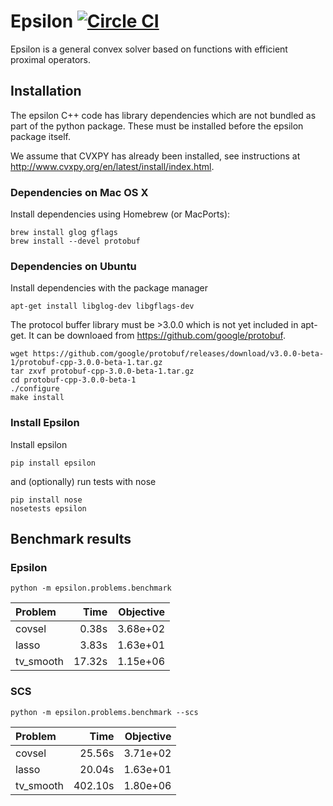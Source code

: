 # Epsilon [![Circle CI](https://circleci.com/gh/mwytock/epsilon.svg?style=svg)](https://circleci.com/gh/mwytock/epsilon)

Epsilon is a general convex solver based on functions with efficient proximal
operators.

## Installation

The epsilon C++ code has library dependencies which are not bundled as part of
the python package. These must be installed before the epsilon package itself.

We assume that CVXPY has already been installed, see instructions at
http://www.cvxpy.org/en/latest/install/index.html.

### Dependencies on Mac OS X

Install dependencies using Homebrew (or MacPorts):

```
brew install glog gflags
brew install --devel protobuf
```

### Dependencies on Ubuntu

Install dependencies with the package manager
```
apt-get install libglog-dev libgflags-dev
```

The protocol buffer library must be >3.0.0 which is not yet included in
apt-get. It can be downloaed from https://github.com/google/protobuf.
```
wget https://github.com/google/protobuf/releases/download/v3.0.0-beta-1/protobuf-cpp-3.0.0-beta-1.tar.gz
tar zxvf protobuf-cpp-3.0.0-beta-1.tar.gz
cd protobuf-cpp-3.0.0-beta-1
./configure
make install
```

### Install Epsilon

Install epsilon
```
pip install epsilon
```
and (optionally) run tests with nose
```
pip install nose
nosetests epsilon
```

## Benchmark results

### Epsilon
```
python -m epsilon.problems.benchmark
```

  Problem |   Time | Objective
:-------- | ------:| ---------:
covsel    |   0.38s|   3.68e+02
lasso     |   3.83s|   1.63e+01
tv_smooth |  17.32s|   1.15e+06

### SCS
```
python -m epsilon.problems.benchmark --scs
```

  Problem |   Time | Objective
:-------- | ------:| ---------:
covsel    |  25.56s|   3.71e+02
lasso     |  20.04s|   1.63e+01
tv_smooth | 402.10s|   1.80e+06